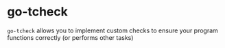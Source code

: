 # go-tcheck
`go-tcheck` allows you to implement custom checks to ensure your program functions correctly (or performs other tasks)
